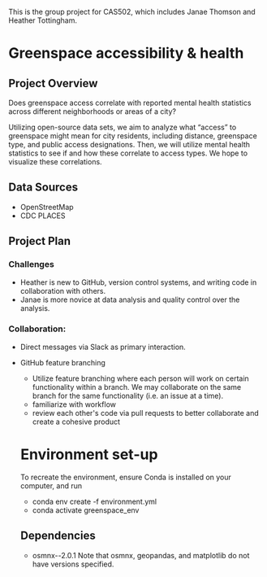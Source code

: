 This is the group project for CAS502, which includes Janae Thomson and Heather Tottingham. 

# Greenspace accessibility & health
## Project Overview

Does greenspace access correlate with reported mental health statistics across different neighborhoods or areas of a city?

Utilizing open-source data sets, we aim to analyze what “access” to greenspace might mean for city residents, including distance, greenspace type, and public access designations. Then, we will utilize mental health statistics to see if and how these correlate to access types. We hope to visualize these correlations.

## Data Sources
- OpenStreetMap
- CDC PLACES

## Project Plan
### Challenges
- Heather is new to GitHub, version control systems, and writing code in collaboration with others.
- Janae is more novice at data analysis and quality control over the analysis.

### Collaboration: 
- Direct messages via Slack as primary interaction.
- GitHub feature branching
  + Utilize feature branching where each person will work on certain functionality within a branch. We may collaborate on the same branch for the same functionality (i.e. an issue at a time).
  + familiarize with workflow
  + review each other's code via pull requests to better collaborate and create a cohesive product

  # Environment set-up
  To recreate the environment, ensure Conda is installed on your computer, and run
  - conda env create -f environment.yml
  - conda activate greenspace_env

  ## Dependencies
  - osmnx--2.0.1 Note that osmnx, geopandas, and matplotlib do not have versions specified. 
